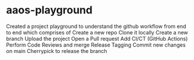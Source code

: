 # aaos-playground
Created a project playground to understand the github workflow from end to end which comprises of 
Create a new repo
Clone it locally 
Create a new branch 
Upload the project 
Open a Pull request 
Add CI/CT (GitHub Actions)
Perform Code Reviews and merge 
Release Tagging 
Commit new changes on main 
Cherrypick to release the branch
